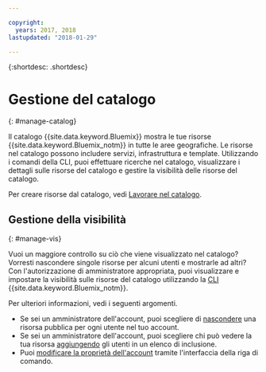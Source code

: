```yaml
---

copyright:
  years: 2017, 2018
lastupdated: "2018-01-29"

---
```


{:shortdesc: .shortdesc}

# Gestione del catalogo
{: #manage-catalog}

Il catalogo {{site.data.keyword.Bluemix}} mostra le tue risorse {{site.data.keyword.Bluemix_notm}} in tutte le aree geografiche. Le risorse nel catalogo possono includere servizi, infrastruttura e template. Utilizzando i comandi della CLI, puoi effettuare ricerche nel catalogo, visualizzare i dettagli sulle risorse del catalogo e gestire la visibilità delle risorse del catalogo.

Per creare risorse dal catalogo, vedi [Lavorare nel catalogo](/docs/overview/ui.html#catalogcreate).

## Gestione della visibilità
{: #manage-vis}

Vuoi un maggiore controllo su ciò che viene visualizzato nel catalogo? Vorresti nascondere singole risorse per alcuni utenti e mostrarle ad altri? Con l'autorizzazione di amministratore appropriata, puoi visualizzare e impostare la visibilità sulle risorse del catalogo utilizzando la [CLI](/docs/cli/reference/bluemix_cli/get_started.html#getting-started) {{site.data.keyword.Bluemix_notm}}.

Per ulteriori informazioni, vedi i seguenti argomenti.

* Se sei un amministratore dell'account, puoi scegliere di [nascondere](/docs/account/exclude.html) una risorsa pubblica per ogni utente nel tuo account.
* Se sei un amministratore dell'account, puoi scegliere chi può vedere la tua risorsa [aggiungendo](/docs/account/include.html) gli utenti in un elenco di inclusione.
* Puoi [modificare la proprietà dell'account](/docs/account/owners.html) tramite l'interfaccia della riga di comando.
